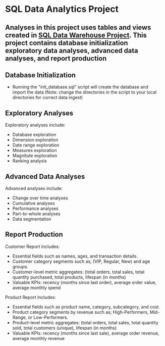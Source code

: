# SQL Data Analytics Project

Analyses in this project uses tables and views created in [SQL Data Warehouse Project](https://github.com/utkuozgen/sql-data-warehouse-project).
This project contains database initialization exploratory data analyses, advanced data analyses, and report production
---

## Database Initialization
- Running the "init_database.sql" script will create the database and import the data (Note: change the directories in the script to your local directories for correct data ingest)

## Exploratory Analyses
Exploratory analyses include:
- Database exploration
- Dimension exploration
- Date range exploration
- Measures exploration
- Magnitute exploration
- Ranking analysis

## Advanced Data Analyses
Advanced analyses include:
- Change over time analyses
- Cumulative analyses
- Performance analyses
- Part-to-whole analyses
- Data segmentation

## Report Production
Customer Report includes:
- Essential fields such as names, ages, and transaction details.
- Customer category segments such as; (VIP, Regular, New) and age groups.
- Customer-level metric aggregates: (total orders, total sales, total quantity purchased, total products, lifespan (in months)
- Valuable KPIs: recency (months since last order), average order value, average monthly spend

Product Report Includes:
- Essential fields such as product name, category, subcategory, and cost.
- Product category segments by revenue such as; High-Performers, Mid-Range, or Low-Performers.
- Product-level metric aggregates: (total orders, total sales, total quantity sold, total customers (unique), lifespan (in months)
- Valuable KPIs: recency (months since last sale), average order revenue, average monthly revenue

